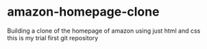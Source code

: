 # amazon-homepage-clone
Building a clone of the homepage of amazon using just html and css
<br> 
this is my trial first git repository
